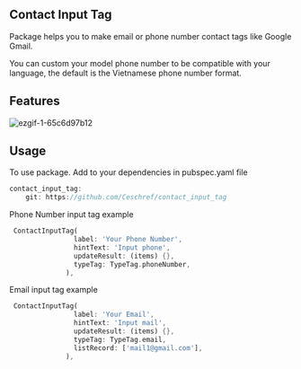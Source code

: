 ## Contact Input Tag

Package helps you to make email or phone number contact tags like Google Gmail.

You can custom your model phone number to be compatible with your language, the default is the Vietnamese phone number format.

## Features

![ezgif-1-65c6d97b12](https://user-images.githubusercontent.com/28478203/190948481-f043174e-1606-4368-b039-3f4be2e19819.gif)

## Usage

To use package. Add to your dependencies in pubspec.yaml file

```dart
contact_input_tag:
    git: https://github.com/Ceschref/contact_input_tag
```
Phone Number input tag example

```dart
 ContactInputTag(
                label: 'Your Phone Number',
                hintText: 'Input phone',
                updateResult: (items) {},
                typeTag: TypeTag.phoneNumber,
              ),
```

Email input tag example

```dart
 ContactInputTag(
                label: 'Your Email',
                hintText: 'Input mail',
                updateResult: (items) {},
                typeTag: TypeTag.email,
                listRecord: ['mail1@gmail.com'],
              ),
```
